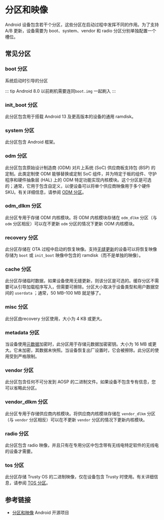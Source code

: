# 分区和映像

Android 设备包含若干个分区，这些分区在启动过程中发挥不同的作用。为了支持 A/B 更新，设备需要为 boot、system、vendor 和 radio 分区分别单独配置一个槽位。

## 常见分区

### boot 分区

系统启动时引导的分区

::: tip
Android 8.0 以前刷机需要连同`boot.img` 一起刷入
:::

### init_boot 分区

此分区包含用于搭载 Android 13 及更高版本的设备的通用 ramdisk。

### system 分区

此分区包含 Android 框架。

### odm 分区

此分区包含原始设计制造商 (ODM) 对片上系统 (SoC) 供应商板支持包 (BSP) 的定制。此类定制使 ODM 能够替换或定制 SoC 组件，并为特定于板的组件、守护程序和硬件抽象层 (HAL) 上的 ODM 特定功能实现内核模块。这个分区是可选的；通常，它用于包含自定义，以便设备可以将单个供应商映像用于多个硬件 SKU。有关详细信息，请参阅 [ODM 分区](https://source.android.com/docs/core/architecture/bootloader/partitions/odm-partitions?hl=zh-cn)。

### odm_dlkm 分区

此分区专用于存储 ODM 内核模块。将 ODM 内核模块存储在 `odm_dlkm` 分区（与 `odm` 分区相反）可以在不更新 `odm` 分区的情况下更新 ODM 内核模块。

### recovery 分区

此分区存储在 OTA 过程中启动的恢复映像。支持[无缝更新](https://source.android.com/docs/core/ota/ab?hl=zh-cn)的设备可以将恢复映像存储为 `boot` 或 `init_boot` 映像中包含的 ramdisk（而不是单独的映像）。

### cache 分区

此分区存储临时数据，如果设备使用无缝更新，则该分区是可选的。缓存分区不需要可从引导加载程序写入，但需要可擦除。分区大小取决于设备类型和用户数据空间的 `userdata` ；通常，50 MB–100 MB 就足够了。

### misc 分区

此分区由recovery 分区使用，大小为 4 KB 或更大。

### metadata 分区

当设备使用[元数据](https://source.android.com/docs/security/features/encryption/metadata?hl=zh-cn)加密时，此分区用于存储元数据加密密钥。大小为 16 MB 或更大。它未加密，其数据未快照。当设备恢复出厂设置时，它会被擦除。此分区的使用受到严格限制。

### vendor 分区

此分区包含任何不可分发到 AOSP 的二进制文件。如果设备不包含专有信息，您可以省略此分区。

### vendor_dlkm 分区
此分区专用于存储供应商内核模块。将供应商内核模块存储在 `vendor_dlkm` 分区（与 `vendor` 分区相反）可以在不更新 `vendor` 分区的情况下更新内核模块。

### radio 分区

此分区包含 radio 映像，并且只有在专用分区中包含带有无线电特定软件的无线电的设备才需要。

### tos 分区

此分区存储 Trusty OS 的二进制映像，仅在设备包含 Trusty 时使用。有关详细信息，请参阅 [TOS 分区](https://source.android.com/docs/core/architecture/bootloader/partitions/tos-partitions?hl=zh-cn)。


## 参考链接

* [分区和映像](https://source.android.google.cn/docs/core/architecture/bootloader/partitions-images?hl=zh_cn) Android 开源项目
